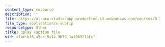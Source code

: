 ```yaml
---
content_type: resource
description: ''
file: https://ol-ocw-studio-app-production.s3.amazonaws.com/courses/8-286-the-early-universe-fall-2013/a1aecbf6a9cc5a149b791a406921afcf_U9n-Y_ZC-2M.vtt
file_type: application/x-subrip
resourcetype: Other
title: 3play caption file
uid: a1aecbf6-a9cc-5a14-9b79-1a406921afcf
---
```


